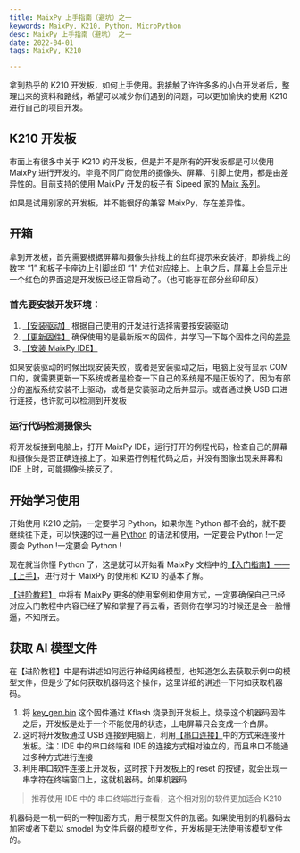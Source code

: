 ```yaml
---
title: MaixPy 上手指南（避坑）之一
keywords: MaixPy, K210, Python, MicroPython
desc: MaixPy 上手指南（避坑） 之一
date: 2022-04-01
tags: MaixPy, K210

---
```



拿到热乎的 K210 开发板，如何上手使用。我接触了许许多多的小白开发者后，整理出来的资料和路线，希望可以减少你们遇到的问题，可以更加愉快的使用 K210 进行自己的项目开发。

<!-- more -->

## K210 开发板

市面上有很多中关于 K210 的开发板，但是并不是所有的开发板都是可以使用 MaixPy 进行开发的。毕竟不同厂商使用的摄像头、屏幕、引脚上使用，都是由差异性的。目前支持的使用 MaixPy 开发的板子有 Sipeed 家的 [Maix 系列](/hardware/zh/maix/readme.md)。

如果是试用别家的开发板，并不能很好的兼容 MaixPy，存在差异性。

## 开箱

拿到开发板，首先需要根据屏幕和摄像头排线上的丝印提示来安装好，即排线上的数字 “1” 和板子卡座边上引脚丝印 “1” 方位对应接上。上电之后，屏幕上会显示出一个红色的界面这是开发板已经正常启动了。（也可能存在部分丝印印反）

### 首先要安装开发环境：

1. [【安装驱动】](/soft/maixpy/zh/get_started/env_install_driver.md) 根据自己使用的开发进行选择需要按安装驱动
2. [【更新固件】](/soft/maixpy/zh/get_started/upgrade_maixpy_firmware.md) 确保使用的是最新版本的固件，并学习一下每个固件之间的[差异](/soft/maixpy/zh/get_started/upgrade_maixpy_firmware.html#固件命名说明)
3. [【安装 MaixPy IDE】](/soft/maixpy/zh/get_started/env_maixpyide.html) 

如果安装驱动的时候出现安装失败，或者是安装驱动之后，电脑上没有显示 COM 口的，就需要更新一下系统或者是检查一下自己的系统是不是正版的了。因为有部分的盗版系统安装不上驱动，或者是安装驱动之后并显示。或者通过换 USB 口进行连接，也许就可以检测到开发板

### 运行代码检测摄像头

将开发板接到电脑上，打开 MaixPy IDE，运行打开的例程代码，检查自己的屏幕和摄像头是否正确连接上了。如果运行例程代码之后，并没有图像出现来屏幕和 IDE 上时，可能摄像头接反了。

## 开始学习使用

开始使用 K210 之前，一定要学习 Python，如果你连 Python 都不会的，就不要继续往下走，可以快速的过一遍 [Python](/soft/maixpy3/zh/origin/python.md) 的语法和使用，一定要会 Python !一定要会 Python !一定要会 Python !

现在就当你懂 Python 了，这是就可以开始看 MaixPy 文档中的[【入门指南】——【上手】](/soft/maixpy/zh/get_started/get_started_power_on.md)，进行对于 MaixPy 的使用和 K210 的基本了解。

[【进阶教程】](/soft/maixpy/zh/course/readme.md) 中将有 MaixPy 更多的使用案例和使用方式，一定要确保自己已经对应入门教程中内容已经了解和掌握了再去看，否则你在学习的时候还是会一脸懵逼，不知所云。

## 获取 AI 模型文件

在【进阶教程】中是有讲述如何运行神经网络模型，也知道怎么去获取示例中的模型文件，但是少了如何获取机器码这个操作，这里详细的讲述一下何如获取机器码。

1. 将 [key_gen.bin](https://dl.sipeed.com/fileList/MaixHub_Tools/key_gen_v1.2.bin) 这个固件通过 Kflash 烧录到开发板上。烧录这个机器码固件之后，开发板是处于一个不能使用的状态，上电屏幕只会变成一个白屏。
2. 这时将开发板通过 USB 连接到电脑上，利用[【串口连接】](/soft/maixpy/zh/get_started/env_serial_tools.html)中的方式来连接开发板。注：IDE 中的串口终端和 IDE 的连接方式相对独立的，而且串口不能通过多种方式进行连接
3. 利用串口软件连接上开发板，这时按下开发板上的 reset 的按键，就会出现一串字符在终端窗口上，这就机器码。如果机器码

> 推荐使用 IDE 中的 串口终端进行查看，这个相对别的软件更加适合 K210

机器码是一机一码的一种加密方式，用于模型文件的加密。如果使用别的机器码去加密或者下载以 smodel 为文件后缀的模型文件，开发板是无法使用该模型文件的。

